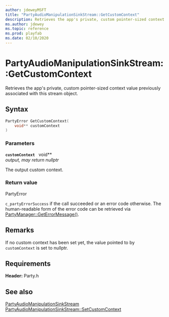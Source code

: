 ```yaml
---
author: jdeweyMSFT
title: "PartyAudioManipulationSinkStream::GetCustomContext"
description: Retrieves the app's private, custom pointer-sized context value previously associated with this stream object.
ms.author: jdewey
ms.topic: reference
ms.prod: playfab
ms.date: 02/10/2020
---
```


# PartyAudioManipulationSinkStream::GetCustomContext  

Retrieves the app's private, custom pointer-sized context value previously associated with this stream object.  

## Syntax  
  
```cpp
PartyError GetCustomContext(  
    void** customContext  
)  
```  
  
### Parameters  
  
**`customContext`** &nbsp; void**  
*output, may return nullptr*  
  
The output custom context.  
  
  
### Return value  
PartyError
  
```c_partyErrorSuccess``` if the call succeeded or an error code otherwise. The human-readable form of the error code can be retrieved via [PartyManager::GetErrorMessage()](../../PartyManager/methods/partymanager_geterrormessage.md).
  
## Remarks  
  
If no custom context has been set yet, the value pointed to by `customContext` is set to nullptr.
  
## Requirements  
  
**Header:** Party.h
  
## See also  
[PartyAudioManipulationSinkStream](../partyaudiomanipulationsinkstream.md)  
[PartyAudioManipulationSinkStream::SetCustomContext](partyaudiomanipulationsinkstream_setcustomcontext.md)
  
  
